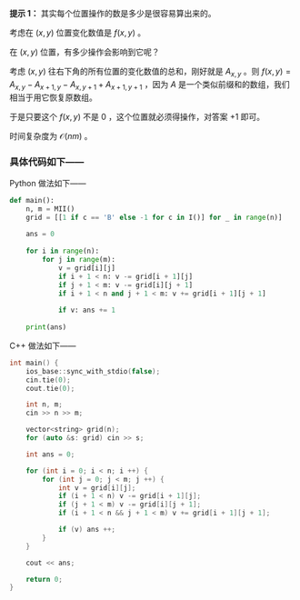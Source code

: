 **提示 1：** 其实每个位置操作的数是多少是很容易算出来的。

考虑在 $(x,y)$ 位置变化数值是 $f(x,y)$ 。

在 $(x,y)$ 位置，有多少操作会影响到它呢？

考虑 $(x,y)$ 往右下角的所有位置的变化数值的总和，刚好就是 $A_{x,y}$ 。则 $f(x,y)=A_{x,y}-A_{x+1,y}-A_{x,y+1}+A_{x+1,y+1}$ ，因为 $A$ 是一个类似前缀和的数组，我们相当于用它恢复原数组。

于是只要这个 $f(x,y)$ 不是 $0$ ，这个位置就必须得操作，对答案 $+1$ 即可。

时间复杂度为 $\mathcal{O}(nm)$ 。

### 具体代码如下——

Python 做法如下——

```Python []
def main():
    n, m = MII()
    grid = [[1 if c == 'B' else -1 for c in I()] for _ in range(n)]
    
    ans = 0
    
    for i in range(n):
        for j in range(m):
            v = grid[i][j]
            if i + 1 < n: v -= grid[i + 1][j]
            if j + 1 < m: v -= grid[i][j + 1]
            if i + 1 < n and j + 1 < m: v += grid[i + 1][j + 1]
            
            if v: ans += 1
    
    print(ans)
```

C++ 做法如下——

```cpp []
int main() {
    ios_base::sync_with_stdio(false);
    cin.tie(0);
    cout.tie(0);

    int n, m;
    cin >> n >> m;

    vector<string> grid(n);
    for (auto &s: grid) cin >> s;

    int ans = 0;

    for (int i = 0; i < n; i ++) {
        for (int j = 0; j < m; j ++) {
            int v = grid[i][j];
            if (i + 1 < n) v -= grid[i + 1][j];
            if (j + 1 < m) v -= grid[i][j + 1];
            if (i + 1 < n && j + 1 < m) v += grid[i + 1][j + 1];

            if (v) ans ++;
        }
    }

    cout << ans;

    return 0;
}
```